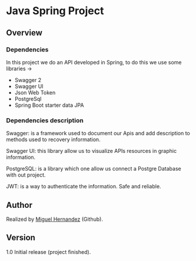 # Java Spring Project

## Overview
### Dependencies

In this project we do an API developed in Spring, to do this we use some libraries ->

- Swagger 2
- Swagger UI
- Json Web Token
- PostgreSql
- Spring Boot starter data JPA

### Dependencies description

Swagger: is a framework used to document our Apis and add description to methods used to recovery information.

Swagger UI: this library allow us  to visualize APIs resources in graphic information.

PostgreSQL: is a library which one allow us connect a Postgre Database with out project.

JWT: is a way to authenticate the information. Safe and reliable.


## Author
Realized by [Miguel Hernandez](https://github.com/Santia0098 "Miguel Hernandez") (Github).

## Version

1.0 Initial release (project finished).

